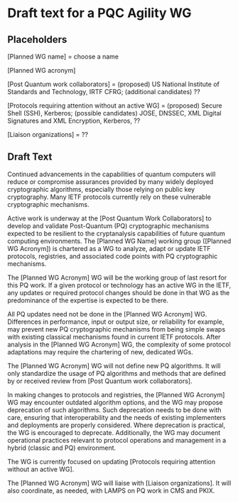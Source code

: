 # Draft text for a PQC Agility WG

## Placeholders
[Planned WG name] = choose a name

[Planned WG acronym]

[Post Quantum work collaborators] = (proposed) US National Institute of Standards and Technology, IRTF CFRG; (additional candidates) ??

[Protocols requiring attention without an active WG] = (proposed) Secure Shell (SSH), Kerberos; (possible candidates) JOSE, DNSSEC, XML Digital Signatures and XML Encryption, Kerberos, ??

[Liaison organizations] = ??

## Draft Text
Continued advancements in the capabilities of quantum computers will reduce or compromise assurances provided by many widely deployed cryptographic algorithms, especially those relying on public key cryptography. Many IETF protocols currently rely on these vulnerable cryptographic mechanisms.  

Active work is underway at the [Post Quantum Work Collaborators] to develop and validate Post-Quantum (PQ) cryptographic mechanisms expected to be resilient to the cryptanalysis capabilities of future quantum computing environments.  The [Planned WG Name] working group ([Planned WG Acronym]) is chartered as a WG to analyze, adapt or update IETF protocols, registries, and associated code points with PQ cryptographic mechanisms.

The [Planned WG Acronym] WG will be the working group of last resort for this PQ work.  If a given protocol or technology has an active WG in the IETF, any updates or required protocol changes should be done in that WG as the predominance of the expertise is expected to be there.

All PQ updates need not be done in the [Planned WG Acronym] WG.  Differences in performance, input or output size, or reliability for example, may prevent new PQ cryptographic mechanisms from being simple swaps with existing classical mechanisms found in current IETF protocols.  After analysis in the [Planned WG Acronym] WG, the complexity of some protocol adaptations may require the chartering of new, dedicated WGs.

The [Planned WG Acronym] WG will not define new PQ algorithms. It will only standardize the usage of PQ algorithms and methods that are defined by or received review from [Post Quantum work collaborators].

In making changes to protocols and registries, the [Planned WG Acronym] WG may encounter outdated algorithm options, and the WG may propose deprecation of such algorithms.  Such deprecation needs to be done with care, ensuring that interoperability and the needs of existing implementers and deployments are properly considered. Where deprecation is practical, the WG is encouraged to deprecate.  Additionally, the WG may document operational practices relevant to protocol operations and management in a hybrid (classic and PQ) environment.

The WG is currently focused on updating [Protocols requiring attention without an active WG].

The [Planned WG Acronym] WG will liaise with [Liaison organizations].  It will also coordinate, as needed, with LAMPS on PQ work in CMS and PKIX.
